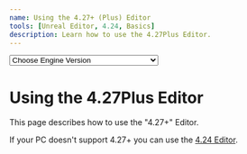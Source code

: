 ```yaml
---
name: Using the 4.27+ (Plus) Editor
tools: [Unreal Editor, 4.24, Basics]
description: Learn how to use the 4.27Plus Editor.
---
```

  <select id="engineversion" name="engineversion">
    <option value="select">Choose Engine Version</option>
    <optgroup label="Unreal Editor for DevNite">
    <option value="423">Unreal Editor 4.23 Documentation</option>
    <option value="424">Unreal Editor 4.24 Documentation</option>
    <option value="427">Unreal Editor 4.27Plus Documentation</option>
    </optgroup>
    <optgroup label="Unreal Editor for Rhinestone">
    <option value="514">Unreal Editor 5.14 Documentation</option>
    <option value="8432">Unreal Editor 84.32 Documentation</option>
    </optgroup>
    <optgroup label="Unreal Editor for Scoring BR/FB">
    <option value="135">Unreal Editor 1.35 Documentation</option>
    <option value="287">Unreal Editor 2.87 Documentation</option>
    <option value="1367">Unreal Editor 13.67 Documentation</option>
    <option value="9248">Unreal Editor 92.48 Documentation</option>
    </optgroup>
  </select>
  
# Using the 4.27Plus Editor
This page describes how to use the "4.27+" Editor.
<div class="alert alert-danger" role="alert">
  If your PC doesn't support 4.27+ you can use the <a href="https://tfngamesofficial.github.io/devcreate/docs/unreal-editor/using-the-old-editor" class="alert-link">4.24 Editor</a>.
</div>

